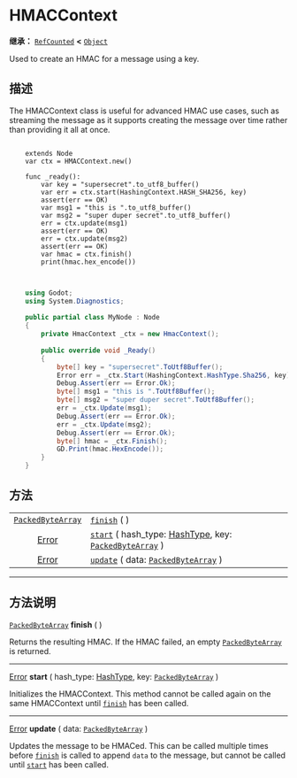 <!-- ⚠ 请勿编辑本文件 ⚠ -->
<!-- 本文档使用脚本从 WeDot 引擎源码仓库生成。 -->
<!-- 生成脚本：https://github.com/WeDot-Engine/WeDot/tree/4.3/doc/tools/make_md.py； -->
<!-- 原文件：https://github.com/WeDot-Engine/WeDot/tree/4.3/doc/classes/HMACContext.xml。 -->

<div id="_class_hmaccontext"></div>

# HMACContext

**继承：** [`RefCounted`](class_refcounted.md) **<** [`Object`](class_object.md)

Used to create an HMAC for a message using a key.

## 描述

The HMACContext class is useful for advanced HMAC use cases, such as streaming the message as it supports creating the message over time rather than providing it all at once.



```gdscript

    extends Node
    var ctx = HMACContext.new()
    
    func _ready():
        var key = "supersecret".to_utf8_buffer()
        var err = ctx.start(HashingContext.HASH_SHA256, key)
        assert(err == OK)
        var msg1 = "this is ".to_utf8_buffer()
        var msg2 = "super duper secret".to_utf8_buffer()
        err = ctx.update(msg1)
        assert(err == OK)
        err = ctx.update(msg2)
        assert(err == OK)
        var hmac = ctx.finish()
        print(hmac.hex_encode())
    
```

```csharp

    using Godot;
    using System.Diagnostics;
    
    public partial class MyNode : Node
    {
        private HmacContext _ctx = new HmacContext();
    
        public override void _Ready()
        {
            byte[] key = "supersecret".ToUtf8Buffer();
            Error err = _ctx.Start(HashingContext.HashType.Sha256, key);
            Debug.Assert(err == Error.Ok);
            byte[] msg1 = "this is ".ToUtf8Buffer();
            byte[] msg2 = "super duper secret".ToUtf8Buffer();
            err = _ctx.Update(msg1);
            Debug.Assert(err == Error.Ok);
            err = _ctx.Update(msg2);
            Debug.Assert(err == Error.Ok);
            byte[] hmac = _ctx.Finish();
            GD.Print(hmac.HexEncode());
        }
    }
```







## 方法

|||
|:-:|:--|
| [`PackedByteArray`](class_packedbytearray.md) | [`finish`](#class_hmaccontext_method_finish) ( )                                                                                                        |
| [Error](#enum_@globalscope_error)             | [`start`](#class_hmaccontext_method_start) ( hash_type: [HashType](#enum_hashingcontext_hashtype), key: [`PackedByteArray`](class_packedbytearray.md) ) |
| [Error](#enum_@globalscope_error)             | [`update`](#class_hmaccontext_method_update) ( data: [`PackedByteArray`](class_packedbytearray.md) )                                                    |

<!-- rst-class:: classref-section-separator -->

---

## 方法说明

<div id="_class_hmaccontext_method_finish"></div>

[`PackedByteArray`](class_packedbytearray.md) **finish** ( )<div id="class_hmaccontext_method_finish"></div>

Returns the resulting HMAC. If the HMAC failed, an empty [`PackedByteArray`](class_packedbytearray.md) is returned.

<!-- rst-class:: classref-item-separator -->

---

<div id="_class_hmaccontext_method_start"></div>

[Error](#enum_@globalscope_error) **start** ( hash_type: [HashType](#enum_hashingcontext_hashtype), key: [`PackedByteArray`](class_packedbytearray.md) )<div id="class_hmaccontext_method_start"></div>

Initializes the HMACContext. This method cannot be called again on the same HMACContext until [`finish`](#class_hmaccontext_method_finish) has been called.

<!-- rst-class:: classref-item-separator -->

---

<div id="_class_hmaccontext_method_update"></div>

[Error](#enum_@globalscope_error) **update** ( data: [`PackedByteArray`](class_packedbytearray.md) )<div id="class_hmaccontext_method_update"></div>

Updates the message to be HMACed. This can be called multiple times before [`finish`](#class_hmaccontext_method_finish) is called to append `data` to the message, but cannot be called until [`start`](#class_hmaccontext_method_start) has been called.

[^virtual]: 本方法通常需要用户覆盖才能生效。
[^const]: 本方法无副作用，不会修改该实例的任何成员变量。
[^vararg]: 本方法除了能接受在此处描述的参数外，还能够继续接受任意数量的参数。
[^constructor]: 本方法用于构造某个类型。
[^static]: 调用本方法无需实例，可直接使用类名进行调用。
[^operator]: 本方法描述的是使用本类型作为左操作数的有效运算符。
[^bitfield]: 这个值是由下列位标志构成位掩码的整数。
[^void]: 无返回值。

